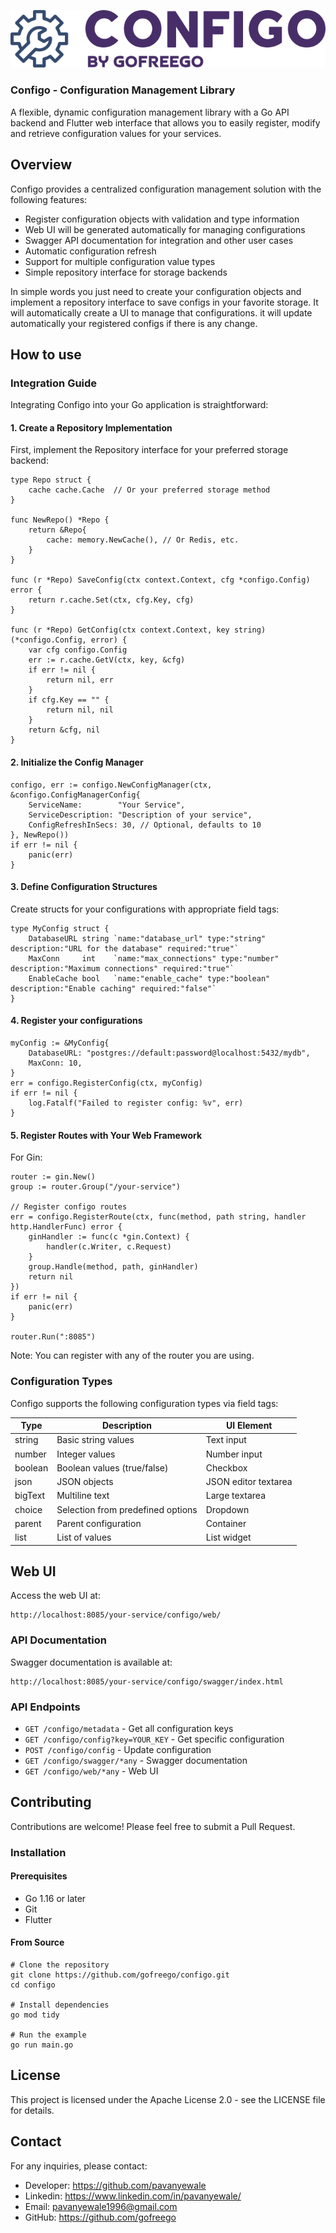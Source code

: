 
![Configo Logo](assets/logo-name.png)

### Configo - Configuration Management Library
A flexible, dynamic configuration management library with a Go API backend and Flutter web interface that allows you to easily register, modify and retrieve configuration values for your services.

## Overview
Configo provides a centralized configuration management solution with the following features:

* Register configuration objects with validation and type information
* Web UI will be generated automatically for managing configurations
* Swagger API documentation for integration and other user cases
* Automatic configuration refresh
* Support for multiple configuration value types
* Simple repository interface for storage backends

In simple words you just need to create your configuration objects and implement a repository interface to save configs in your favorite storage. It will automatically create a UI to manage that configurations. it will update automatically your registered configs if there is any change.

## How to use

### Integration Guide
Integrating Configo into your Go application is straightforward:

#### 1. Create a Repository Implementation
First, implement the Repository interface for your preferred storage backend:

```
type Repo struct {
    cache cache.Cache  // Or your preferred storage method
}

func NewRepo() *Repo {
    return &Repo{
        cache: memory.NewCache(), // Or Redis, etc.
    }
}

func (r *Repo) SaveConfig(ctx context.Context, cfg *configo.Config) error {
    return r.cache.Set(ctx, cfg.Key, cfg)
}

func (r *Repo) GetConfig(ctx context.Context, key string) (*configo.Config, error) {
    var cfg configo.Config
    err := r.cache.GetV(ctx, key, &cfg)
    if err != nil {
        return nil, err
    }
    if cfg.Key == "" {
        return nil, nil
    }
    return &cfg, nil
}
```

#### 2. Initialize the Config Manager

```
configo, err := configo.NewConfigManager(ctx, &configo.ConfigManagerConfig{
    ServiceName:        "Your Service",
    ServiceDescription: "Description of your service",
    ConfigRefreshInSecs: 30, // Optional, defaults to 10
}, NewRepo())
if err != nil {
    panic(err)
}
```

#### 3. Define Configuration Structures
Create structs for your configurations with appropriate field tags:

```
type MyConfig struct {
    DatabaseURL string `name:"database_url" type:"string" description:"URL for the database" required:"true"`
    MaxConn     int    `name:"max_connections" type:"number" description:"Maximum connections" required:"true"`
    EnableCache bool   `name:"enable_cache" type:"boolean" description:"Enable caching" required:"false"`
}

```
#### 4. Register your configurations

```
myConfig := &MyConfig{
    DatabaseURL: "postgres://default:password@localhost:5432/mydb",
    MaxConn: 10,
}
err = configo.RegisterConfig(ctx, myConfig)
if err != nil {
    log.Fatalf("Failed to register config: %v", err)
}
```

#### 5. Register Routes with Your Web Framework
For Gin:

```
router := gin.New()
group := router.Group("/your-service")

// Register configo routes
err = configo.RegisterRoute(ctx, func(method, path string, handler http.HandlerFunc) error {
    ginHandler := func(c *gin.Context) {
        handler(c.Writer, c.Request)
    }
    group.Handle(method, path, ginHandler)
    return nil
})
if err != nil {
    panic(err)
}

router.Run(":8085")
```

Note: You can register with any of the router you are using.

### Configuration Types
Configo supports the following configuration types via field tags:

| Type | Description | UI Element |
|------|-------------|------------|
| string | Basic string values | Text input |
| number | Integer values | Number input |
| boolean | Boolean values (true/false) | Checkbox |
| json | JSON objects | JSON editor textarea |
| bigText | Multiline text | Large textarea |
| choice | Selection from predefined options | Dropdown |
| parent | Parent configuration | Container |
| list | List of values | List widget |


## Web UI
Access the web UI at:
```
http://localhost:8085/your-service/configo/web/
```
### API Documentation
Swagger documentation is available at:

```
http://localhost:8085/your-service/configo/swagger/index.html
```

### API Endpoints
* `GET /configo/metadata` - Get all configuration keys
* `GET /configo/config?key=YOUR_KEY` - Get specific configuration
* `POST /configo/config` - Update configuration
* `GET /configo/swagger/*any` - Swagger documentation
* `GET /configo/web/*any` - Web UI


## Contributing
Contributions are welcome! Please feel free to submit a Pull Request.

### Installation
#### Prerequisites
* Go 1.16 or later
* Git
* Flutter
#### From Source
```
# Clone the repository
git clone https://github.com/gofreego/configo.git
cd configo

# Install dependencies
go mod tidy

# Run the example
go run main.go
```

## License
This project is licensed under the Apache License 2.0 - see the LICENSE file for details.

## Contact
For any inquiries, please contact:

* Developer: https://github.com/pavanyewale
* Linkedin: https://www.linkedin.com/in/pavanyewale/
* Email: pavanyewale1996@gmail.com
* GitHub: https://github.com/gofreego
